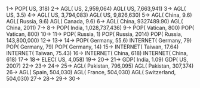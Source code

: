 1->
POP( US, 318)
2->
AGL( US, 2,959,064)
AGL( US, 7,663,941)
3->
AGL( US, 3.5)
4->
AGL( US, 3,794,083)
AGL( US, 9,826,630)
5->
AGL( China, 9.6)
AGL( Russia, 9.6)
AGL( Canada, 9.6)
6->
AGL( China, 9327489.90)
AGL( China, 2011)
7->
8->
POP( India, 1,028,737,436)
9->
POP( Vatican, 800)
POP( Vatican, 800)
10->
11->
POP( Russia, 1)
POP( Russia, 2014)
POP( Russia, 143,800,000)
12->
13->
14->
POP( Germany, 55.6)
INTERNET( Germany, 79)
POP( Germany, 79)
POP( Germany, 14)
15->
INTERNET( Taiwan, 17.64)
INTERNET( Taiwan, 75.43)
16->
INTERNET( China, 618)
INTERNET( China, 618)
17->
18->
ELEC( US, 4,058)
19->
20->
21->
GDP( India, 1.09)
GDP( US, 2007)
22->
23->
24->
25->
AGL( Pakistan, 796,095)
AGL( Pakistan, 307,374)
26->
AGL( Spain, 504,030)
AGL( France, 504,030)
AGL( Switzerland, 504,030)
27->
28->
29->
30->
